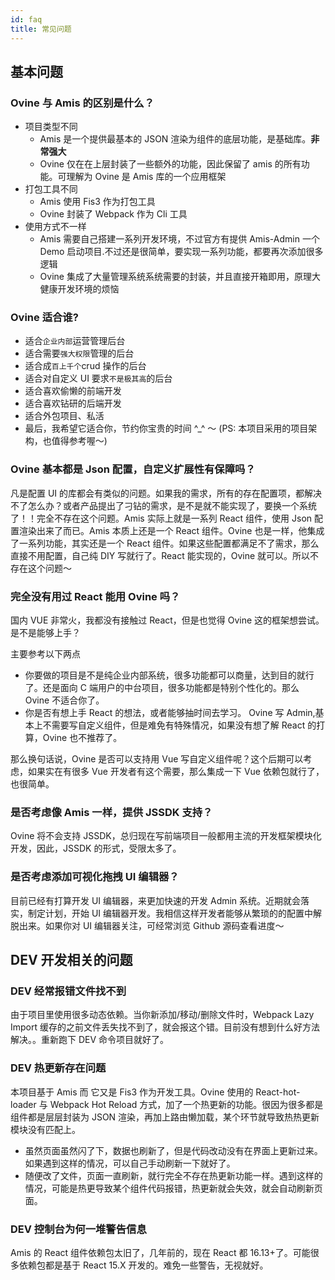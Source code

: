 ```yaml
---
id: faq
title: 常见问题
---
```


## 基本问题

### Ovine 与 Amis 的区别是什么？

- 项目类型不同
  - Amis 是一个提供最基本的 JSON 渲染为组件的底层功能，是基础库。**非常强大**
  - Ovine 仅在在上层封装了一些额外的功能，因此保留了 amis 的所有功能。可理解为 Ovine 是 Amis 库的一个应用框架
- 打包工具不同
  - Amis 使用 Fis3 作为打包工具
  - Ovine 封装了 Webpack 作为 Cli 工具
- 使用方式不一样
  - Amis 需要自己搭建一系列开发环境，不过官方有提供 Amis-Admin 一个 Demo 启动项目.不过还是很简单，要实现一系列功能，都要再次添加很多逻辑
  - Ovine 集成了大量管理系统系统需要的封装，并且直接开箱即用，原理大健康开发环境的烦恼

### Ovine 适合谁?

- 适合`企业内部`运营管理后台
- 适合需要`强大权限`管理的后台
- 适合成`百上千个`crud 操作的后台
- 适合对自定义 UI 要求`不是极其高`的后台
- 适合喜欢偷懒的前端开发
- 适合喜欢钻研的后端开发
- 适合外包项目、私活
- 最后，我希望它适合你，节约你宝贵的时间 ^\_^ ～ (PS: 本项目采用的项目架构，也值得参考喔～)

### Ovine 基本都是 Json 配置，自定义扩展性有保障吗？

凡是配置 UI 的库都会有类似的问题。如果我的需求，所有的存在配置项，都解决不了怎么办？或者产品提出了刁钻的需求，是不是就不能实现了，要换一个系统了！！完全不存在这个问题。Amis 实际上就是一系列 React 组件，使用 Json 配置渲染出来了而已。Amis 本质上还是一个 React 组件。Ovine 也是一样，他集成了一系列功能，其实还是一个 React 组件。如果这些配置都满足不了需求，那么直接不用配置，自己纯 DIY 写就行了。React 能实现的，Ovine 就可以。所以不存在这个问题～

### 完全没有用过 React 能用 Ovine 吗？

国内 VUE 非常火，我都没有接触过 React，但是也觉得 Ovine 这的框架想尝试。是不是能够上手？

主要参考以下两点

- 你要做的项目是不是纯企业内部系统，很多功能都可以商量，达到目的就行了。还是面向 C 端用户的中台项目，很多功能都是特别个性化的。那么 Ovine 不适合你了。
- 你是否有想上手 React 的想法，或者能够抽时间去学习。 Ovine 写 Admin,基本上不需要写自定义组件，但是难免有特殊情况，如果没有想了解 React 的打算，Ovine 也不推荐了。

那么换句话说，Ovine 是否可以支持用 Vue 写自定义组件呢？这个后期可以考虑，如果实在有很多 Vue 开发者有这个需要，那么集成一下 Vue 依赖包就行了，也很简单。

### 是否考虑像 Amis 一样，提供 JSSDK 支持？

Ovine 将不会支持 JSSDK，总归现在写前端项目一般都用主流的开发框架模块化开发，因此，JSSDK 的形式，受限太多了。

### 是否考虑添加可视化拖拽 UI 编辑器？

目前已经有打算开发 UI 编辑器，来更加快速的开发 Admin 系统。近期就会落实，制定计划，开始 UI 编辑器开发。我相信这样开发者能够从繁琐的的配置中解脱出来。如果你对 UI 编辑器关注，可经常浏览 Github 源码查看进度～

## DEV 开发相关的问题

### DEV 经常报错文件找不到

由于项目里使用很多动态依赖。当你新添加/移动/删除文件时，Webpack Lazy Import 缓存的之前文件丢失找不到了，就会报这个错。目前没有想到什么好方法解决。。重新跑下 DEV 命令项目就好了。

### DEV 热更新存在问题

本项目基于 Amis 而 它又是 Fis3 作为开发工具。Ovine 使用的 React-hot-loader 与 Webpack Hot Reload 方式，加了一个热更新的功能。很因为很多都是组件都是层层封装为 JSON 渲染，再加上路由懒加载，某个环节就导致热热更新模块没有匹配上。

- 虽然页面虽然闪了下，数据也刷新了，但是代码改动没有在界面上更新过来。如果遇到这样的情况，可以自己手动刷新一下就好了。
- 随便改了文件，页面一直刷新，就行完全不存在热更新功能一样。遇到这样的情况，可能是热更导致某个组件代码报错，热更新就会失效，就会自动刷新页面。

### DEV 控制台为何一堆警告信息

Amis 的 React 组件依赖包太旧了，几年前的，现在 React 都 16.13+了。可能很多依赖包都是基于 React 15.X 开发的。难免一些警告，无视就好。
